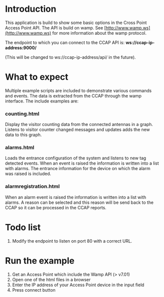 # Introduction

This application is build to show some basic options in the Cross Point Access Point API. The API is build on wamp. See  [http://www.wamp.ws](http://www.wamp.ws) for more information about the wamp protocol. 

The endpoint to which you can connect to the CCAP API is: **ws://ccap-ip-address:9000/**

(This will be changed to ws://ccap-ip-address/api/ in the future).

# What to expect

Multiple example scripts are included to demonstrate various commands and events. The data is extracted from the CCAP through the wamp interface. The include examples are:

### counting.html
Display the visitor counting data from the connected antennas in a graph. Listens to visitor counter changed messages and updates adds the new data to this graph.

### alarms.html
Loads the entrance configuration of the system and listens to new tag detected events. When an event is raised the information is written into a list with alarms. The entrance information for the device on which the alarm was raised is included.

### alarmregistration.html
When an alarm event is raised the information is written into a list with alarms. A reason can be selected and this reason will be send back to the CCAP so it can be processed in the CCAP reports.

# Todo list

1. Modify the endpoint to listen on port 80 with a correct URL.

# Run the example

1. Get an Access Point which include the Wamp API (> v7.01)
2. Open one of the html files in a browser
3. Enter the IP address of your Access Point device in the input field
4. Press connect button
